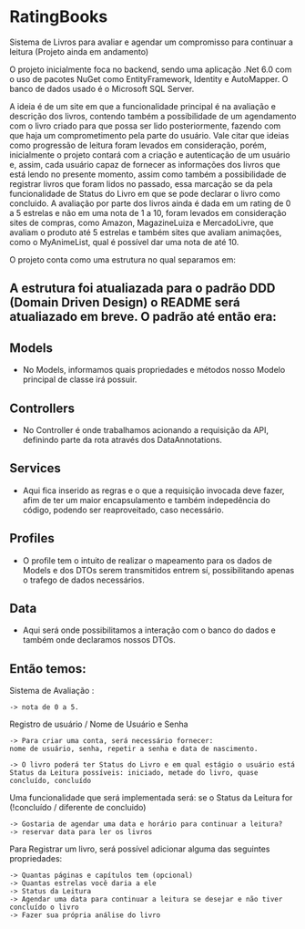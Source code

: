 # RatingBooks

Sistema de Livros para avaliar e agendar um compromisso para continuar a leitura (Projeto ainda em andamento)

O projeto inicialmente foca no backend, sendo uma aplicação .Net 6.0 com o uso de pacotes NuGet como EntityFramework, Identity e AutoMapper. O banco de dados usado é o Microsoft SQL Server. 

A ideia é de um site em que a funcionalidade principal é na avaliação e descrição dos livros, contendo também a possibilidade de um agendamento com o livro criado para que possa ser lido posteriormente, fazendo com que haja um comprometimento pela parte do usuário. Vale citar que ideias como progressão de leitura foram levados em consideração, porém, inicialmente o projeto contará com a criação e autenticação de um usuário e, assim, cada usuário capaz de fornecer as informações dos livros que está lendo no presente momento, assim como também a possibilidade de registrar livros que foram lidos no passado, essa marcação se da pela funcionalidade de Status do Livro em que se pode declarar o livro como concluido. A avaliação por parte dos livros ainda é dada em um rating de 0 a 5 estrelas e não em uma nota de 1 a 10, foram levados em consideração sites de compras, como Amazon, MagazineLuiza e MercadoLivre, que avaliam o produto até 5 estrelas e também sites que avaliam animações, como o MyAnimeList, qual é possível dar uma nota de até 10.

O projeto conta como uma estrutura no qual separamos em:  

## A estrutura foi atualiazada para o padrão DDD (Domain Driven Design) o README será atualiazado em breve. O padrão até então era: 

## Models
- No Models, informamos quais propriedades e métodos nosso Modelo principal de classe irá possuir.
## Controllers
- No Controller é onde trabalhamos acionando a requisição da API, definindo parte da rota através dos DataAnnotations. 
## Services 
- Aqui fica inserido as regras e o que a requisição invocada deve fazer, afim de ter um maior encapsulamento e também indepedência do código, podendo ser reaproveitado, caso necessário.
## Profiles
- O profile tem o intuito de realizar o mapeamento para os dados de Models e dos DTOs serem transmitidos entrem sí, possibilitando apenas o trafego de dados necessários.
## Data
- Aqui será onde possibilitamos a interação com o banco do dados e também onde declaramos nossos DTOs.

## Então temos:

Sistema de Avaliação : 
	
    -> nota de 0 a 5.

Registro de usuário / Nome de Usuário e Senha

	-> Para criar uma conta, será necessário fornecer:
	nome de usuário, senha, repetir a senha e data de nascimento.
 
	-> O livro poderá ter Status do Livro e em qual estágio o usuário está
	Status da Leitura possíveis: iniciado, metade do livro, quase concluído, concluído


Uma funcionalidade que será implementada será: se o Status da Leitura for (!concluído / diferente de concluido)

	-> Gostaria de agendar uma data e horário para continuar a leitura?
	-> reservar data para ler os livros


Para Registrar um livro, será possível adicionar alguma das seguintes propriedades:

	-> Quantas páginas e capítulos tem (opcional)
	-> Quantas estrelas você daria a ele
	-> Status da Leitura
	-> Agendar uma data para continuar a leitura se desejar e não tiver concluído o livro
	-> Fazer sua própria análise do livro

